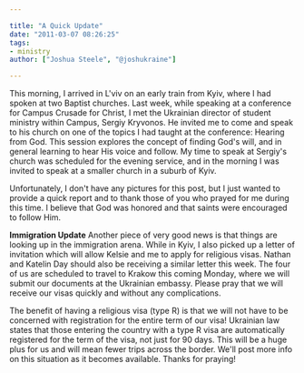 ```yaml
---

title: "A Quick Update"
date: "2011-03-07 08:26:25"
tags:
- ministry
author: ["Joshua Steele", "@joshukraine"]

---
```


This morning, I arrived in L'viv on an early train from Kyiv, where I had spoken at two Baptist churches. Last week, while speaking at a conference for Campus Crusade for Christ, I met the Ukrainian director of student ministry within Campus, Sergiy Kryvonos. He invited me to come and speak to his church on one of the topics I had taught at the conference: Hearing from God. This session explores the concept of finding God's will, and in general learning to hear His voice and follow. My time to speak at Sergiy's church was scheduled for the evening service, and in the morning I was invited to speak at a smaller church in a suburb of Kyiv.

Unfortunately, I don't have any pictures for this post, but I just wanted to provide a quick report and to thank those of you who prayed for me during this time. I believe that God was honored and that saints were encouraged to follow Him.

<strong>Immigration Update</strong>
Another piece of very good news is that things are looking up in the immigration arena. While in Kyiv, I also picked up a letter of invitation which will allow Kelsie and me to apply for religious visas. Nathan and Katelin Day should also be receiving a similar letter this week. The four of us are scheduled to travel to Krakow this coming Monday, where we will submit our documents at the Ukrainian embassy. Please pray that we will receive our visas quickly and without any complications.

The benefit of having a religious visa (type R) is that we will not have to be concerned with registration for the entire term of our visa! Ukrainian law states that those entering the country with a type R visa are automatically registered for the term of the visa, not just for 90 days. This will be a huge plus for us and will mean fewer trips across the border. We'll post more info on this situation as it becomes available. Thanks for praying!

